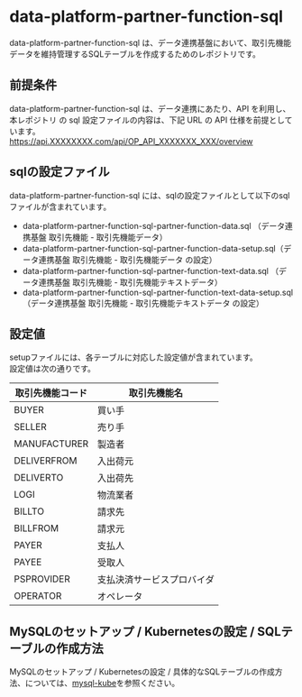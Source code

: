 # data-platform-partner-function-sql
data-platform-partner-function-sql は、データ連携基盤において、取引先機能データを維持管理するSQLテーブルを作成するためのレポジトリです。  

## 前提条件  
data-platform-partner-function-sql は、データ連携にあたり、API を利用し、本レポジトリ の sql 設定ファイルの内容は、下記 URL の API 仕様を前提としています。  
https://api.XXXXXXXX.com/api/OP_API_XXXXXXX_XXX/overview  

## sqlの設定ファイル
data-platform-partner-function-sql には、sqlの設定ファイルとして以下のsqlファイルが含まれています。  

* data-platform-partner-function-sql-partner-function-data.sql （データ連携基盤 取引先機能 - 取引先機能データ）
* data-platform-partner-function-sql-partner-function-data-setup.sql（データ連携基盤 取引先機能 - 取引先機能データ の設定）
* data-platform-partner-function-sql-partner-function-text-data.sql （データ連携基盤 取引先機能 - 取引先機能テキストデータ）
* data-platform-partner-function-sql-partner-function-text-data-setup.sql（データ連携基盤 取引先機能 - 取引先機能テキストデータ の設定）

## 設定値
setupファイルには、各テーブルに対応した設定値が含まれています。  
設定値は次の通りです。  

| 取引先機能コード | 取引先機能名       | 
| ------ | --------                   | 
| BUYER        | 買い手                     | 
| SELLER       | 売り手                     | 
| MANUFACTURER | 製造者                     | 
| DELIVERFROM  | 入出荷元                   | 
| DELIVERTO    | 入出荷先                   | 
| LOGI         | 物流業者                   | 
| BILLTO       | 請求先                     | 
| BILLFROM     | 請求元                     | 
| PAYER        | 支払人                     | 
| PAYEE        | 受取人                     | 
| PSPROVIDER   | 支払決済サービスプロバイダ   | 
| OPERATOR     | オペレータ                 | 

## MySQLのセットアップ / Kubernetesの設定 / SQLテーブルの作成方法
MySQLのセットアップ / Kubernetesの設定 / 具体的なSQLテーブルの作成方法、については、[mysql-kube](https://github.com/latonaio/mysql-kube)を参照ください。
